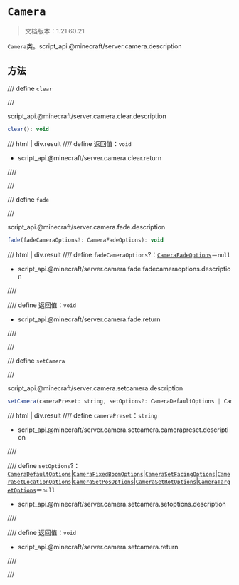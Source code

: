# `Camera`

> 文档版本：1.21.60.21

`Camera`类。script_api.@minecraft/server.camera.description

## 方法

/// define
`clear`


///

script_api.@minecraft/server.camera.clear.description

```js
clear(): void
```

/// html | div.result
//// define
返回值：`void`

- script_api.@minecraft/server.camera.clear.return


////

///


/// define
`fade`


///

script_api.@minecraft/server.camera.fade.description

```js
fade(fadeCameraOptions?: CameraFadeOptions): void
```

/// html | div.result
//// define
`fadeCameraOptions`?：[`CameraFadeOptions`](./camerafadeoptions.md)＝`null`

- script_api.@minecraft/server.camera.fade.fadecameraoptions.description


////

//// define
返回值：`void`

- script_api.@minecraft/server.camera.fade.return


////

///


/// define
`setCamera`


///

script_api.@minecraft/server.camera.setcamera.description

```js
setCamera(cameraPreset: string, setOptions?: CameraDefaultOptions | CameraFixedBoomOptions | CameraSetFacingOptions | CameraSetLocationOptions | CameraSetPosOptions | CameraSetRotOptions | CameraTargetOptions): void
```

/// html | div.result
//// define
`cameraPreset`：`string`

- script_api.@minecraft/server.camera.setcamera.camerapreset.description


////

//// define
`setOptions`?：[`CameraDefaultOptions`](./cameradefaultoptions.md)|[`CameraFixedBoomOptions`](./camerafixedboomoptions.md)|[`CameraSetFacingOptions`](./camerasetfacingoptions.md)|[`CameraSetLocationOptions`](./camerasetlocationoptions.md)|[`CameraSetPosOptions`](./camerasetposoptions.md)|[`CameraSetRotOptions`](./camerasetrotoptions.md)|[`CameraTargetOptions`](./cameratargetoptions.md)＝`null`

- script_api.@minecraft/server.camera.setcamera.setoptions.description


////

//// define
返回值：`void`

- script_api.@minecraft/server.camera.setcamera.return


////

///

